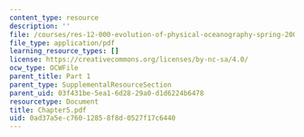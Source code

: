 ```yaml
---
content_type: resource
description: ''
file: /courses/res-12-000-evolution-of-physical-oceanography-spring-2007/0ad37a5ec76012858f8d0527f17c6440_Chapter5.pdf
file_type: application/pdf
learning_resource_types: []
license: https://creativecommons.org/licenses/by-nc-sa/4.0/
ocw_type: OCWFile
parent_title: Part 1
parent_type: SupplementalResourceSection
parent_uid: 03f431be-5ea1-6d28-29a0-d1d6224b6478
resourcetype: Document
title: Chapter5.pdf
uid: 0ad37a5e-c760-1285-8f8d-0527f17c6440
---
```

